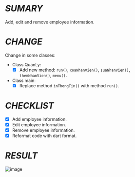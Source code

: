 # *SUMARY*
Add, edit and remove employee information.

# *CHANGE*
Change in some classes:
- Class QuanLy:
  - [x] Add new method: ```run()```, `xoaNhanVien()`, `suaNhanVien()`, `themNhanVien()`, `menu()`.
- Class main:
  - [x] Replace method `inThongTin()` with method `run()`.

# *CHECKLIST*
- [x] Add employee information.
- [x] Edit employee information.
- [x] Remove employee information.
- [x] Reformat code with dart format.

# *RESULT*
![image](https://github.com/Flutter-2024/BTVN-Buoi-1/assets/101249227/f2f9956d-01a5-4638-a406-0c854e0a7ecb)